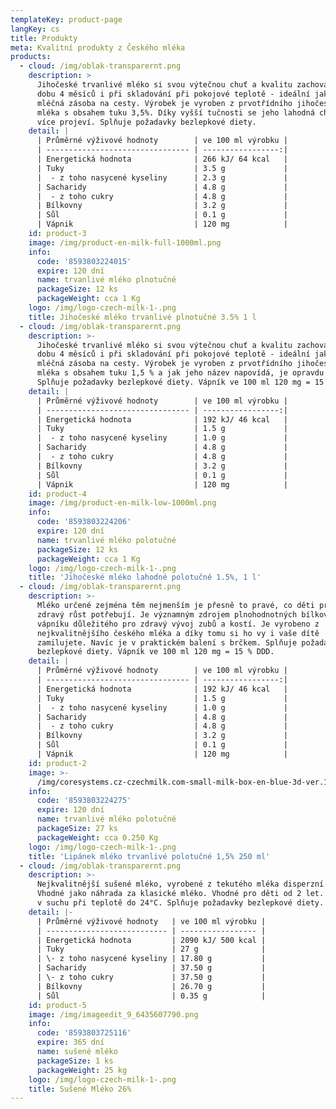 ```yaml
---
templateKey: product-page
langKey: cs
title: Produkty
meta: Kvalitní produkty z Českého mléka
products:
  - cloud: /img/oblak-transparernt.png
    description: >
      Jihočeské trvanlivé mléko si svou výtečnou chuť a kvalitu zachovává po
      dobu 4 měsíců i při skladování při pokojové teplotě - ideální jako Vaše
      mléčná zásoba na cesty. Výrobek je vyroben z prvotřídního jihočeského
      mléka s obsahem tuku 3,5%. Díky vyšší tučnosti se jeho lahodná chuť ještě
      více projeví. Splňuje požadavky bezlepkové diety.
    detail: |
      | Průměrné výživové hodnoty        | ve 100 ml výrobku |
      | -------------------------------- | -----------------:|
      | Energetická hodnota              | 266 kJ/ 64 kcal   |
      | Tuky                             | 3.5 g             |
      |  - z toho nasycené kyseliny      | 2.3 g             |
      | Sacharidy                        | 4.8 g             |
      |  - z toho cukry                  | 4.8 g             |
      | Bílkovny                         | 3.2 g             |
      | Sůl                              | 0.1 g             |
      | Vápnik                           | 120 mg            |
    id: product-3
    image: /img/product-en-milk-full-1000ml.png
    info:
      code: '8593803224015'
      expire: 120 dní
      name: trvanlivé mléko plnotučné
      packageSize: 12 ks
      packageWeight: cca 1 Kg
    logo: /img/logo-czech-milk-1-.png
    title: Jihočeské mléko trvanlivé plnotučné 3.5% 1 l
  - cloud: /img/oblak-transparernt.png
    description: >-
      Jihočeské trvanlivé mléko si svou výtečnou chuť a kvalitu zachovává po
      dobu 4 měsíců i při skladování při pokojové teplotě - ideální jako vaše
      mléčná zásoba na cesty. Výrobek je vyroben z prvotřídního jihočeského
      mléka s obsahem tuku 1,5 % a jak jeho název napovídá, je opravdu LAHODNÉ.
      Splňuje požadavky bezlepkové diety. Vápník ve 100 ml 120 mg = 15 % DDD.
    detail: |
      | Průměrné výživové hodnoty        | ve 100 ml výrobku |
      | -------------------------------- | -----------------:|
      | Energetická hodnota              | 192 kJ/ 46 kcal   |
      | Tuky                             | 1.5 g             |
      |  - z toho nasycené kyseliny      | 1.0 g             |
      | Sacharidy                        | 4.8 g             |
      |  - z toho cukry                  | 4.8 g             |
      | Bílkovny                         | 3.2 g             |
      | Sůl                              | 0.1 g             |
      | Vápnik                           | 120 mg            |
    id: product-4
    image: /img/product-en-milk-low-1000ml.png
    info:
      code: '8593803224206'
      expire: 120 dní
      name: trvanlivé mléko polotučné
      packageSize: 12 ks
      packageWeight: cca 1 Kg
    logo: /img/logo-czech-milk-1-.png
    title: 'Jihočeské mléko lahodné polotučné 1.5%, 1 l'
  - cloud: /img/oblak-transparernt.png
    description: >-
      Mléko určené zejména těm nejmenším je přesně to pravé, co děti pro svůj
      zdravý růst potřebují. Je významným zdrojem plnohodnotných bílkovin a
      vápníku důležitého pro zdravý vývoj zubů a kostí. Je vyrobeno z
      nejkvalitnějšího českého mléka a díky tomu si ho vy i vaše dítě
      zamilujete. Navíc je v praktickém balení s brčkem. Splňuje požadavky
      bezlepkové diety. Vápník ve 100 ml 120 mg = 15 % DDD.
    detail: |
      | Průměrné výživové hodnoty        | ve 100 ml výrobku |
      | -------------------------------- | -----------------:|
      | Energetická hodnota              | 192 kJ/ 46 kcal   |
      | Tuky                             | 1.5 g             |
      |  - z toho nasycené kyseliny      | 1.0 g             |
      | Sacharidy                        | 4.8 g             |
      |  - z toho cukry                  | 4.8 g             |
      | Bílkovny                         | 3.2 g             |
      | Sůl                              | 0.1 g             |
      | Vápnik                           | 120 mg            |
    id: product-2
    image: >-
      /img/coresystems.cz-czechmilk.com-small-milk-box-en-blue-3d-ver.1.0-1-1-.png
    info:
      code: '8593803224275'
      expire: 120 dní
      name: trvanlivé mléko polotučné
      packageSize: 27 ks
      packageWeight: cca 0.250 Kg
    logo: /img/logo-czech-milk-1-.png
    title: 'Lipánek mléko trvanlivé polotučné 1,5% 250 ml'
  - cloud: /img/oblak-transparernt.png
    description: >-
      Nejkvalitnější sušené mléko, vyrobené z tekutého mléka disperzní metodou.
      Vhodné jako náhrada za klasické mléko. Vhodné pro děti od 2 let. Skladujte
      v suchu při teplotě do 24°C. Splňuje požadavky bezlepkové diety.
    detail: |-
      | Průměrné výživové hodnoty   | ve 100 ml výrobku |
      | --------------------------- | ----------------- |
      | Energetická hodnota         | 2090 kJ/ 500 kcal |
      | Tuky                        | 27 g              |
      | \- z toho nasycené kyseliny | 17.80 g           |
      | Sacharidy                   | 37.50 g           |
      | \- z toho cukry             | 37.50 g           |
      | Bílkovny                    | 26.70 g           |
      | Sůl                         | 0.35 g            |
    id: product-5
    image: /img/imageedit_9_6435607790.png
    info:
      code: '8593803725116'
      expire: 365 dní
      name: sušené mléko
      packageSize: 1 ks
      packageWeight: 25 kg
    logo: /img/logo-czech-milk-1-.png
    title: Sušené Mléko 26%
---
```



